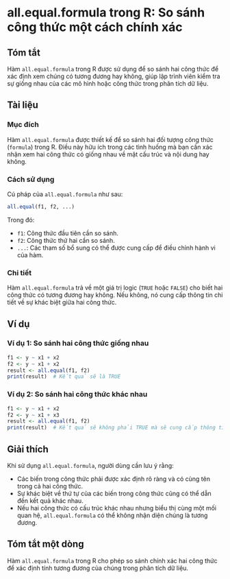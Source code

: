 <!--
Meta Description: # all.equal.formula trong R: So sánh công thức một cách chính xác ## Tóm tắt Hàm `all.equal.formula` trong R được sử dụng để so sánh hai công thức để ...
Meta Keywords: công, thức, all, equal, trong
-->

# all.equal.formula trong R: So sánh công thức một cách chính xác

## Tóm tắt
Hàm `all.equal.formula` trong R được sử dụng để so sánh hai công thức để xác định xem chúng có tương đương hay không, giúp lập trình viên kiểm tra sự giống nhau của các mô hình hoặc công thức trong phân tích dữ liệu.

## Tài liệu
### Mục đích
Hàm `all.equal.formula` được thiết kế để so sánh hai đối tượng công thức (`formula`) trong R. Điều này hữu ích trong các tình huống mà bạn cần xác nhận xem hai công thức có giống nhau về mặt cấu trúc và nội dung hay không.

### Cách sử dụng
Cú pháp của `all.equal.formula` như sau:
```R
all.equal(f1, f2, ...)
```
Trong đó:
- `f1`: Công thức đầu tiên cần so sánh.
- `f2`: Công thức thứ hai cần so sánh.
- `...`: Các tham số bổ sung có thể được cung cấp để điều chỉnh hành vi của hàm.

### Chi tiết
Hàm `all.equal.formula` trả về một giá trị logic (`TRUE` hoặc `FALSE`) cho biết hai công thức có tương đương hay không. Nếu không, nó cung cấp thông tin chi tiết về sự khác biệt giữa hai công thức.

## Ví dụ
### Ví dụ 1: So sánh hai công thức giống nhau
```R
f1 <- y ~ x1 + x2
f2 <- y ~ x1 + x2
result <- all.equal(f1, f2)
print(result)  # Kết quả sẽ là TRUE
```

### Ví dụ 2: So sánh hai công thức khác nhau
```R
f1 <- y ~ x1 + x2
f2 <- y ~ x1 + x3
result <- all.equal(f1, f2)
print(result)  # Kết quả sẽ không phải TRUE mà sẽ cung cấp thông tin chi tiết về sự khác biệt
```

## Giải thích
Khi sử dụng `all.equal.formula`, người dùng cần lưu ý rằng:
- Các biến trong công thức phải được xác định rõ ràng và có cùng tên trong cả hai công thức.
- Sự khác biệt về thứ tự của các biến trong công thức cũng có thể dẫn đến kết quả khác nhau.
- Nếu hai công thức có cấu trúc khác nhau nhưng biểu thị cùng một mối quan hệ, `all.equal.formula` có thể không nhận diện chúng là tương đương.

## Tóm tắt một dòng
Hàm `all.equal.formula` trong R cho phép so sánh chính xác hai công thức để xác định tính tương đương của chúng trong phân tích dữ liệu.